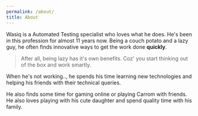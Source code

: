 ```yaml
---
permalink: /about/
title: About
---
```

Wasiq is a Automated Testing specialist who loves what he does. He's been in this profession for almost 11 years now.
Being a couch potato and a lazy guy, he often finds innovative ways to get the work done **quickly**.

> After all, being lazy has it's own benefits. Coz' you start thinking out of the box and work smartly.

When he's not working.., he spends his time learning new technologies and helping his friends with their technical queries. 

He also finds some time for gaming online or playing Carrom with friends. He also loves playing with his cute daughter and spend quality time with his family.
